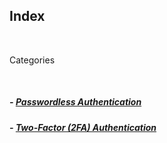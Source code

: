 ## Index

<br>

<span>Categories</span>

<br>

##### - [Passwordless Authentication](passwordless-authentication/index.md)

##### - [Two-Factor (2FA) Authentication](two-factor-authentication.md)